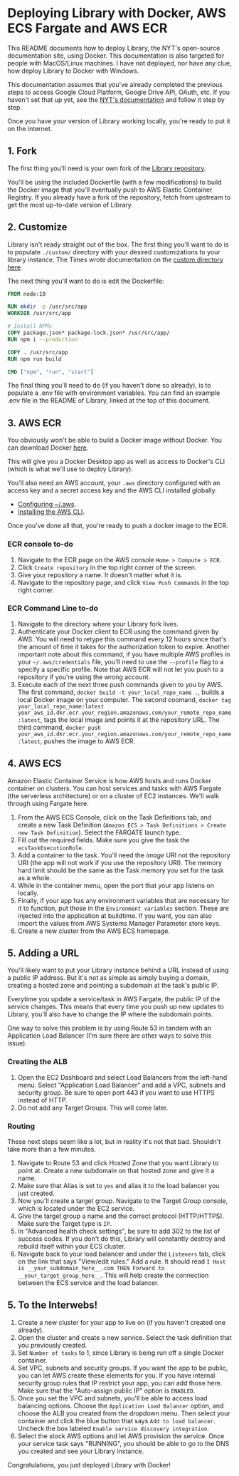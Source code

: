 # Deploying Library with Docker, AWS ECS Fargate and AWS ECR

This README documents how to deploy Library, the NYT's open-source documentation site, using Docker. This documentation is also targeted for people with MacOS/Linux machines. I have not deployed, nor have any clue, how deploy Library to Docker with Windows.

This documentation assumes that you've already completed the previous steps to access Google Cloud Platform, Google Drive API, OAuth, etc. If you haven't set that up yet, see the [NYT's documentation](https://nyt-library-demo.herokuapp.com/get-started) and follow it step by step.

Once you have your version of Library working locally, you're ready to put it on the internet.

## 1. Fork

The first thing you'll need is your own fork of the [Library repository](https://github.com/nytimes/library).

You'll be using the included Dockerfile (with a few modifications) to build the Docker image that you'll eventually push to AWS Elastic Container Registry. If you already have a fork of the repository, fetch from upstream to get the most up-to-date version of Library.

## 2. Customize

Library isn't ready straight out of the box. The first thing you'll want to do is to populate `./custom/` directory with your desired customizations to your library instance. The Times wrote documentation on the [custom directory here](https://github.com/nytimes/library/tree/master/custom).

The next thing you'll want to do is edit the Dockerfile:

```Dockerfile
FROM node:10

RUN mkdir -p /usr/src/app
WORKDIR /usr/src/app

# Install NPMs
COPY package.json* package-lock.json* /usr/src/app/
RUN npm i --production

COPY . /usr/src/app
RUN npm run build

CMD ["npm", "run", "start"]
```

The final thing you'll need to do (if you haven't done so already), is to populate a .env file with environment variables. You can find an example .env file in the README of Library, linked at the top of this document.

## 3. AWS ECR

You obviously won't be able to build a Docker image without Docker. You can download Docker [here](https://hub.docker.com/?overlay=onboarding).

This will give you a Docker Desktop app as well as access to Docker's CLI (which is what we'll use to deploy Library).

You'll also need an AWS account, your `.aws` directory configured with an access key and a secret access key and the AWS CLI installed globally.

+ [Configuring ~/.aws](https://docs.aws.amazon.com/cli/latest/userguide/cli-configure-files.html).
+ [Installing the AWS CLI](https://docs.aws.amazon.com/cli/latest/userguide/install-macos.html).

Once you've done all that, you're ready to push a docker image to the ECR.

### ECR console to-do

1. Navigate to the ECR page on the AWS console `Home > Compute > ECR`.
2. Click `Create repository` in the top right corner of the screen.
3. Give your repository a name. It doesn't matter what it is.
4. Navigate to the repository page, and click `View Push Commands` in the top right corner.

### ECR Command Line to-do

1. Navigate to the directory where your Library fork lives.
2. Authenticate your Docker client to ECR using the command given by AWS. You will need to retype this command every 12 hours since that's the amount of time it takes for the authorization token to expire. Another important note about this command, if you have multiple AWS profiles in your `~/.aws/credentials` file, you'll need to use the `--profile` flag to a specify a specific profile. Note that AWS ECR will not let you push to a repository if you're using the wrong account.
3. Execute each of the next three push commands given to you by AWS. The first command, `docker build -t your_local_repo_name .`, builds a local Docker image on your computer. The second coomand, `docker tag your_local_repo_name:latest your_aws_id.dkr.ecr.your_region.amazonaws.com/your_remote_repo_name:latest`, tags the local image and points it at the repository URL. The third command, `docker push your_aws_id.dkr.ecr.your_region.amazonaws.com/your_remote_repo_name:latest`, pushes the image to AWS ECR.

## 4. AWS ECS

Amazon Elastic Container Service is how AWS hosts and runs Docker container on clusters. You can host services and tasks with AWS Fargate (the serverless architecture) or on a cluster of EC2 instances. We'll walk through using Fargate here.

1. From the AWS ECS Console, click on the Task Definitions tab, and create a new Task Definition (`Amazon ECS > Task Definitions > Create new Task Definition`). Select the FARGATE launch type.
2. Fill out the required fields. Make sure you give the task the `ecsTaskExecutionRole`.
3. Add a container to the task. You'll need the *image* URI not the repository URI (the app will not work if you use the repository URI). The memory hard limit should be the same as the Task memory you set for the task as a whole.
4. While in the container menu, open the port that your app listens on locally.
5. Finally, if your app has any environment variables that are necessary for it to function, put those in the `Environment variables` section. These are injected into the application at buildtime. If you want, you can also import the values from AWS Systems Manager Parameter store keys.
6. Create a new cluster from the AWS ECS homepage.

## 5. Adding a URL

You'll likely want to put your Library instance behind a URL instead of using a public IP address. But it's not as simple as simply buying a domain, creating a hosted zone and pointing a subdomain at the task's public IP.

Everytime you update a service/task in AWS Fargate, the public IP of the service changes. This means that every time you push up new updates to Library, you'll also have to change the IP where the subdomain points.

One way to solve this problem is by using Route 53 in tandem with an Application Load Balancer (I'm sure there are other ways to solve this issue).

### Creating the ALB

1. Open the EC2 Dashboard and select Load Balancers from the left-hand menu. Select "Application Load Balancer" and add a VPC, subnets and security group. Be sure to open port 443 if you want to use HTTPS instead of HTTP.
2. Do not add any Target Groups. This will come later.

### Routing

These next steps seem like a lot, but in reality it's not that bad. Shouldn't take more than a few minutes.

1. Navigate to Route 53 and click Hosted Zone that you want Library to point at. Create a new subdomain on that hosted zone and give it a name.
2. Make sure that Alias is set to `yes` and alias it to the load balancer you just created.
3. Now you'll create a target group. Navigate to the Target Group console, which is located under the EC2 service.
4. Give the target group a name and the correct protocol (HTTP/HTTPS). Make sure the Target type is `IP`.
5. In "Advanced health check settings", be sure to add 302 to the list of success codes. If you don't do this, Library will constantly destroy and rebuild itself within your ECS cluster.
6. Navigate back to your load balancer and under the `Listeners` tab, click on the link that says "View/edit rules." Add a rule. It should read `I Host is __your_subdomain_here__.com THEN Forward to __your_target_group_here__`. This will help create the connection between the ECS service and the load balancer.

## 5. To the Interwebs!

1. Create a new cluster for your app to live on (if you haven't created one already).
3. Open the cluster and create a new service. Select the task definition that you previously created.
2. Set `Number of tasks` to 1, since Library is being run off a single Docker container.
3. Set VPC, subnets and security groups. If you want the app to be public, you can let AWS create these elements for you. If you have internal security group rules that IP restrict your app, you can add those here. Make sure that the "Auto-assign public IP" option is `ENABLED`.  
5. Once you set the VPC and subnets, you'll be able to access load balancing options. Choose the `Application Load Balancer` option, and choose the ALB you created from the dropdown menu. Then select your container and click the blue button that says `Add to load balancer`. Uncheck the box labeled `Enable service discovery integration`.
5. Select the stock AWS options and let AWS provision the service. Once your service task says "RUNNING", you should be able to go to the DNS you created and see your Library instance.

Congratulations, you just deployed Library with Docker! 
